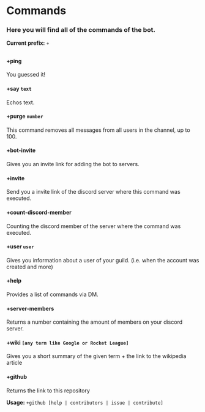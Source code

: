 # Commands

### Here you will find all of the commands of the bot.

**Current prefix:** ``+``

##

#### +ping 
You guessed it!

#### +say ```text``` 
Echos text.

#### +purge ```number``` 
This command removes all messages from all users in the channel, up to 100.

#### +bot-invite 
Gives you an invite link for adding the bot to servers.

#### +invite 
Send you a invite link of the discord server where this command was executed.

#### +count-discord-member 
Counting the discord member of the server where the command was executed.

#### +user ```user``` 
Gives you information about a user of your guild. (i.e. when the account was created and more)

#### +help 
Provides a list of commands via DM.

#### +server-members 
Returns a number containing the amount of members on your discord server.

#### +wiki ```[any term like Google or Rocket League]``` 
Gives you a short summary of the given term + the link to the wikipedia article

#### +github 
Returns the link to this repository 

**Usage:** ```+github [help | contributors | issue | contribute]```
